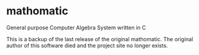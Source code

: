 # mathomatic
General purpose Computer Algebra System written in C

This is a backup of the last release of the original mathomatic. The original author of this software died and the project site no longer exists.

